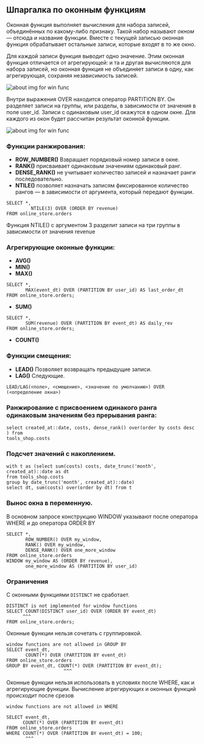 ## Шпаргалка по оконным функциям

Оконная функция выполняет вычисления для набора записей, объединённых по какому-либо признаку. 
Такой набор называют *окном* — отсюда и название функции.
Вместе с текущей записью оконная функция обрабатывает остальные записи, которые входят в то же окно. 

Для каждой записи функция выводит одно значение. 
Этим оконная функция отличается от агрегирующей: и та и другая вычисляются для набора записей, но оконная функция не объединяет записи в одну, как агрегирующая, сохраняя независимость записей.

![about img for win func](https://pictures.s3.yandex.net/resources/2.1.2_2880border_1637138247.png)

Внутри выражения OVER находится оператор PARTITION BY. Он разделяет записи на группы, или разделы, в зависимости от значения в поле user_id. Записи с одинаковым user_id окажутся в одном окне. Для каждого из окон будет рассчитан результат оконной функции.

![about img for win func](https://pictures.s3.yandex.net/resources/2.1.1_2880border_1637138278.png)

### Функции ранжирования:

- **ROW_NUMBER()** Взвращает порядковый номер записи в окне.
- **RANK()** присваивает одинаковым значениям одинаковый ранг. 
- **DENSE_RANK()** не учитывает количество записей и назначает ранги последовательно. 
- **NTILE()** позволяет назначать записям фиксированное количество рангов — в зависимости от аргумента, который передают функции. 

```
SELECT *,
         NTILE(3) OVER (ORDER BY revenue)
FROM online_store.orders 
```
Функция NTILE() с аргументом 3 разделит записи на три группы в зависимости от значения revenue

### Агрегирующие оконные функции:
- **AVG()**
- **MIN()** 
- **MAX()**
```
SELECT *,
       MAX(event_dt) OVER (PARTITION BY user_id) AS last_order_dt
FROM online_store.orders; 
```

- **SUM()**
```
SELECT *,
       SUM(revenue) OVER (PARTITION BY event_dt) AS daily_rev
FROM online_store.orders; 
```
- **COUNT()**

### Функции смещения: 
- **LEAD()** Позволяет возвращать предыдущие записи.
- **LAG()** Следующие.

```
LEAD/LAG(<поле>, <смещение>, <значение по умолчанию>) OVER (<определение окна>)
```


### Ранжирование с присвоением одинакого ранга одинаковым значениям без прерывания ранга:
```
select created_at::date, costs, dense_rank() over(order by costs desc ) from 
tools_shop.costs
```

### Подсчет значений с накоплением.
```
with t as (select sum(costs) costs, date_trunc('month', created_at)::date as dt
from tools_shop.costs
group by date_trunc('month', created_at)::date)
select dt, sum(costs) over(order by dt) from t
```



### Вынос окна в переменную.

В основном запросе конструкцию WINDOW указывают после оператора WHERE и до оператора ORDER BY

```
SELECT *,
       ROW_NUMBER() OVER my_window,
       RANK() OVER my_window,
       DENSE_RANK() OVER one_more_window
FROM online_store.orders
WINDOW my_window AS (ORDER BY revenue),
       one_more_window AS (PARTITION BY user_id)
```

### Ограничения
С оконными функциями ```DISTINCT``` не сработает. 
```
DISTINCT is not implemented for window functions
SELECT COUNT(DISTINCT user_id) OVER (ORDER BY event_dt)
      ^^^
FROM online_store.orders; 
```

Оконные функции нельзя сочетать с группировкой.
```
window functions are not allowed in GROUP BY
SELECT event_dt, 
       COUNT(*) OVER (PARTITION BY event_dt)
FROM online_store.orders
GROUP BY event_dt, COUNT(*) OVER (PARTITION BY event_dt);
                     ^^^ 
```

 Оконные функции нельзя использовать в условиях после WHERE, как и агрегирующие функции. Вычисление агрегирующих и оконных функций происходит после срезов
 
 ```
 window functions are not allowed in WHERE

SELECT event_dt, 
       COUNT(*) OVER (PARTITION BY event_dt)
FROM online_store.orders
WHERE COUNT(*) OVER (PARTITION BY event_dt) = 100;
        ^^^ 
 ```
 
